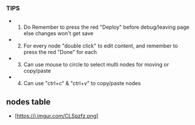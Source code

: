 ### TIPS
* 1. Do Remember to press the red "Deploy" before debug/leaving page else changes won't get save
* 2. For every node "double click" to edit content, and remember to press the red "Done" for each
* 3. Can use mouse to circle to select multi nodes for moving or copy/paste
* 4. Can use "ctrl+c" & "ctrl+v" to copy/paste nodes

## nodes table
* [https://i.imgur.com/CLSpzfz.png]
